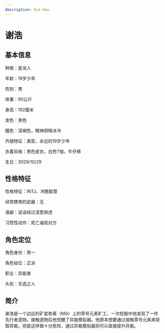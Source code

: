 ```yaml
---
description: Xie Hao
---
```


# 谢浩

## 基本信息

种族：星龙人&#x20;

年龄：19岁少年&#x20;

性别：男&#x20;

体重：90公斤&#x20;

身高：192厘米&#x20;

发色：黑色&#x20;

瞳色：深褐色，眼神阴暗冰冷&#x20;

外貌特征：美型，永远的19岁少年&#x20;

衣着风格：黑色皮衣，白色T恤，牛仔裤&#x20;

生日：3029/10/29

## 性格特征

性格特征：INTJ，冷酷智慧&#x20;

经常携带的武器：无&#x20;

语癖：说话经过深思熟虑&#x20;

习惯性动作：死亡凝视对方

## 角色定位

角色身份：男一&#x20;

角色站位：正派&#x20;

职业：异能者&#x20;

头衔：天选之人&#x20;

## 简介

谢浩是一个边远的矿星弥离（Mili）上的零号元素旷工，一次挖掘中他发现了一件先行者遗物。接触遗物后他觉醒了异能模拟器。他原本想要通过接触零号元素来获取异能，但是这样做十分危险，通过异能模拟器则可以直接提升异能。

